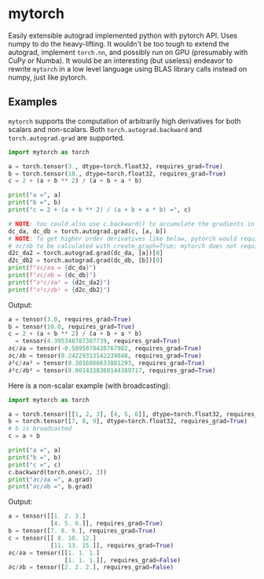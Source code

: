 # mytorch
Easily extensible autograd implemented python with pytorch API. Uses numpy to do the heavy-lifting. It wouldn't be too tough to extend the autograd, implement `torch.nn`, and possibly run on GPU (presumably with CuPy or Numba). It would be an interesting (but useless) endeavor to rewrite `mytorch` in a low level language using BLAS library calls instead on numpy, just like pytorch.

## Examples
`mytorch` supports the computation of arbitrarily high derivatives for both scalars and non-scalars. Both `torch.autograd.backward` and `torch.autograd.grad` are supported.
```python
import mytorch as torch

a = torch.tensor(3., dtype=torch.float32, requires_grad=True)
b = torch.tensor(10., dtype=torch.float32, requires_grad=True)
c = 2 + (a + b ** 2) / (a + b + a * b)

print("a =", a)
print("b =", b)
print("c = 2 + (a + b ** 2) / (a + b + a * b) =", c)

# NOTE: You could also use c.backward() to accumulate the gradients in a.grad and b.grad
dc_da, dc_db = torch.autograd.grad(c, [a, b])
# NOTE: To get higher order derivatives like below, pytorch would require ∂c/∂a and
# ∂c/∂b to be calculated with create_graph=True; mytorch does not require it
d2c_da2 = torch.autograd.grad(dc_da, [a])[0]
d2c_db2 = torch.autograd.grad(dc_db, [b])[0]
print(f"∂c/∂a = {dc_da}")
print(f"∂c/∂b = {dc_db}")
print(f"∂²c/∂a² = {d2c_da2}")
print(f"∂²c/∂b² = {d2c_db2}")
```
Output:
```python
a = tensor(3.0, requires_grad=True)
b = tensor(10.0, requires_grad=True)
c = 2 + (a + b ** 2) / (a + b + a * b)
  = tensor(4.395348787307739, requires_grad=True)
∂c/∂a = tensor(-0.5895078420767982, requires_grad=True)
∂c/∂b = tensor(0.24229313142239048, requires_grad=True)
∂²c/∂a² = tensor(0.3016086633881293, requires_grad=True)
∂²c/∂b² = tensor(0.0014338360144389717, requires_grad=True)
```

Here is a non-scalar example (with broadcasting):
```python
import mytorch as torch

a = torch.tensor([[1, 2, 3], [4, 5, 6]], dtype=torch.float32, requires_grad=True)
b = torch.tensor([7, 8, 9], dtype=torch.float32, requires_grad=True)
# b is broadcasted
c = a + b

print("a =", a)
print("b =", b)
print("c =", c)
c.backward(torch.ones(2, 3))
print("∂c/∂a =", a.grad)
print("∂c/∂b =", b.grad)
```
Output:
```python
a = tensor([[1. 2. 3.]
            [4. 5. 6.]], requires_grad=True)
b = tensor([7. 8. 9.], requires_grad=True)
c = tensor([[ 8. 10. 12.]
            [11. 13. 15.]], requires_grad=True)
∂c/∂a = tensor([[1. 1. 1.]
                [1. 1. 1.]], requires_grad=False)
∂c/∂b = tensor([2. 2. 2.], requires_grad=False)
```
